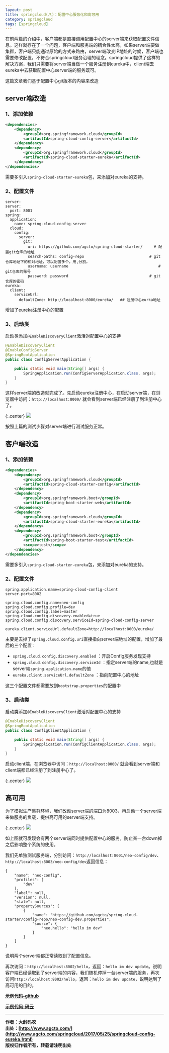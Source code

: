 ```yaml
---
layout: post
title: springcloud(八)：配置中心服务化和高可用
category: springcloud
tags: [springcloud]
---
```



在前两篇的介绍中，客户端都是直接调用配置中心的server端来获取配置文件信息。这样就存在了一个问题，客户端和服务端的耦合性太高，如果server端要做集群，客户端只能通过原始的方式来路由，server端改变IP地址的时候，客户端也需要修改配置，不符合springcloud服务治理的理念。springcloud提供了这样的解决方案，我们只需要将server端当做一个服务注册到eureka中，client端去eureka中去获取配置中心server端的服务既可。

这篇文章我们基于配置中心git版本的内容来改造


## server端改造

### 1、添加依赖

``` xml
<dependencies>
	<dependency>
		<groupId>org.springframework.cloud</groupId>
		<artifactId>spring-cloud-config-server</artifactId>
	</dependency>
	<dependency>
		<groupId>org.springframework.cloud</groupId>
		<artifactId>spring-cloud-starter-eureka</artifactId>
	</dependency>
</dependencies>
```

需要多引入```spring-cloud-starter-eureka```包，来添加对eureka的支持。

### 2、配置文件

``` properties
server:
server:
  port: 8001
spring:
  application:
    name: spring-cloud-config-server
  cloud:
    config:
      server:
        git:
          uri: https://github.com/agcto/spring-cloud-starter/     # 配置git仓库的地址
          search-paths: config-repo                             # git仓库地址下的相对地址，可以配置多个，用,分割。
          username: username                                        # git仓库的账号
          password: password                                    # git仓库的密码
eureka:
  client:
    serviceUrl:
      defaultZone: http://localhost:8000/eureka/   ## 注册中心eurka地址
```

增加了eureka注册中心的配置

### 3、启动类

启动类添加```@EnableDiscoveryClient```激活对配置中心的支持

``` java
@EnableDiscoveryClient
@EnableConfigServer
@SpringBootApplication
public class ConfigServerApplication {

	public static void main(String[] args) {
		SpringApplication.run(ConfigServerApplication.class, args);
	}
}
```

这样server端的改造就完成了。先启动eureka注册中心，在启动server端，在浏览器中访问：```http://localhost:8000/``` 就会看到server端已经注册了到注册中心了。

{:.center}
![](http://www.agcto.com/assets/images/2017/springcloud/eureka-config01.jpg)


按照上篇的测试步骤对server端进行测试服务正常。


## 客户端改造


### 1、添加依赖

``` xml
<dependencies>
	<dependency>
		<groupId>org.springframework.cloud</groupId>
		<artifactId>spring-cloud-starter-config</artifactId>
	</dependency>
	<dependency>
		<groupId>org.springframework.boot</groupId>
		<artifactId>spring-boot-starter-web</artifactId>
	</dependency>
	<dependency>
		<groupId>org.springframework.cloud</groupId>
		<artifactId>spring-cloud-starter-eureka</artifactId>
	</dependency>
	<dependency>
		<groupId>org.springframework.boot</groupId>
		<artifactId>spring-boot-starter-test</artifactId>
		<scope>test</scope>
	</dependency>
</dependencies>
```

需要多引入```spring-cloud-starter-eureka```包，来添加对eureka的支持。

### 2、配置文件

``` properties
spring.application.name=spring-cloud-config-client
server.port=8002

spring.cloud.config.name=neo-config
spring.cloud.config.profile=dev
spring.cloud.config.label=master
spring.cloud.config.discovery.enabled=true
spring.cloud.config.discovery.serviceId=spring-cloud-config-server

eureka.client.serviceUrl.defaultZone=http://localhost:8000/eureka/
```

主要是去掉了```spring.cloud.config.uri```直接指向server端地址的配置，增加了最后的三个配置：

- ```spring.cloud.config.discovery.enabled``` ：开启Config服务发现支持
- ```spring.cloud.config.discovery.serviceId``` ：指定server端的name,也就是server端```spring.application.name```的值
- ```eureka.client.serviceUrl.defaultZone``` ：指向配置中心的地址

这三个配置文件都需要放到```bootstrap.properties```的配置中

### 3、启动类

启动类添加```@EnableDiscoveryClient```激活对配置中心的支持

``` java
@EnableDiscoveryClient
@SpringBootApplication
public class ConfigClientApplication {

	public static void main(String[] args) {
		SpringApplication.run(ConfigClientApplication.class, args);
	}
}
```

启动client端，在浏览器中访问：```http://localhost:8000/``` 就会看到server端和client端都已经注册了到注册中心了。

{:.center}
![](http://www.agcto.com/assets/images/2017/springcloud/eureka-config02.jpg)


## 高可用

为了模拟生产集群环境，我们改动server端的端口为8003，再启动一个server端来做服务的负载，提供高可用的server端支持。

{:.center}
![](http://www.agcto.com/assets/images/2017/springcloud/eureka-config03.jpg)

如上图就可发现会有两个server端同时提供配置中心的服务，防止某一台down掉之后影响整个系统的使用。

我们先单独测试服务端，分别访问：```http://localhost:8001/neo-config/dev```、```http://localhost:8003/neo-config/dev```返回信息：

```
{
    "name": "neo-config", 
    "profiles": [
        "dev"
    ], 
    "label": null, 
    "version": null, 
    "state": null, 
    "propertySources": [
        {
            "name": "https://github.com/agcto/spring-cloud-starter/config-repo/neo-config-dev.properties", 
            "source": {
                "neo.hello": "hello im dev"
            }
        }
    ]
}
```

说明两个server端都正常读取到了配置信息。

再次访问：```http://localhost:8002/hello```，返回：```hello im dev update```。说明客户端已经读取到了server端的内容，我们随机停掉一台server端的服务，再次访问```http://localhost:8002/hello```，返回：```hello im dev update```，说明达到了高可用的目的。


**[示例代码-github](https://github.com/agcto/spring-cloud-examples)**

**[示例代码-码云](https://gitee.com/agcto/spring-cloud-examples)**

-------------
**作者：大龄码农**  
**出处：[http://www.agcto.com/](http://www.agcto.com/springcloud/2017/05/25/springcloud-config-eureka.html)**      
**版权归作者所有，转载请注明出处** 
